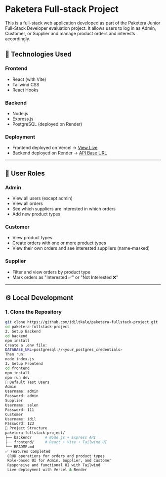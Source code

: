 # Paketera Full-stack Project

This is a full-stack web application developed as part of the Paketera Junior Full-Stack Developer evaluation project. It allows users to log in as Admin, Customer, or Supplier and manage product orders and interests accordingly.

## 🚀 Technologies Used

### Frontend
- React (with Vite)
- Tailwind CSS
- React Hooks

### Backend
- Node.js
- Express.js
- PostgreSQL (deployed on Render)

### Deployment
- Frontend deployed on Vercel → [View Live](https://paketera-fullstack-project.vercel.app)
- Backend deployed on Render → [API Base URL](https://paketera-fullstack-project.onrender.com)

---

## 👤 User Roles

### Admin
- View all users (except admin)
- View all orders
- See which suppliers are interested in which orders
- Add new product types

### Customer
- View product types
- Create orders with one or more product types
- View their own orders and see interested suppliers (name-masked)

### Supplier
- Filter and view orders by product type
- Mark orders as "Interested ✅" or "Not Interested ❌"

---

## ⚙️ Local Development

### 1. Clone the Repository

```bash
git clone https://github.com/idiltkale/paketera-fullstack-project.git
cd paketera-fullstack-project
2. Setup Backend
cd backend
npm install
Create a .env file:
DATABASE_URL=postgresql://<your_postgres_credentials>
Then run:
node index.js
3. Setup Frontend
cd frontend
npm install
npm run dev
🧪 Default Test Users
Admin
Username: admin
Password: admin
Supplier
Username: selen
Password: 111
Customer
Username: idil
Password: 123
📂 Project Structure
paketera-fullstack-project/
├── backend/      # Node.js + Express API
├── frontend/     # React + Vite + Tailwind UI
└── README.md
✅ Features Completed
 CRUD operations for orders and product types
 Role-based UI for Admin, Supplier, and Customer
 Responsive and functional UI with Tailwind
 Live deployment with Vercel & Render
